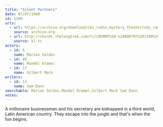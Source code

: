 ```yaml
---
title: "Silent Partners"
date: 07/07/1980
id: 1100
urls: 
  - url: https://archive.org/download/cbs_radio_mystery_theater/cbs_radio_mystery_theater-1051-1100.zip/cbs_radio_mystery_theater-1051-1100%2Fcbsrmt_1100_silent_partners.mp3
    source: archive-org
  - url: http://cbsrmt.thelongtrek.com/tc/CBSRMT%20-%20800707%201100%20Silent%20Partners_tc.mp3
    source: kl-tc
actors:  
  - id: 6
    name: Marian Seldes  
  - id: 49
    name: Mandel Kramer  
  - id: 17
    name: Gilbert Mack
writers:  
  - id: 13
    name: Sam Dann
searchable: Marian Seldes,Mandel Kramer,Gilbert Mack Sam Dann
notes:  
---
```

A millionaire businessman and his secretary are kidnapped in a third world, Latin American country. They escape into the jungle and that's when the fun begins.